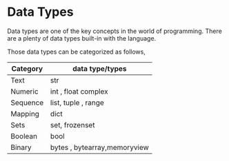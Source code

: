 # Data Types

Data types are one of the key concepts in the world of programming. There are a plenty of data types built-in with the language. 

Those data types can be categorized as follows,

| Category      | data type/types |
| ----------- | ----------- |
| Text      | str       |
| Numeric    | int , float complex        |
| Sequence | list, tuple , range |
|Mapping | dict|
|Sets| set, frozenset|
|Boolean | bool |
|Binary | bytes , bytearray,memoryview|